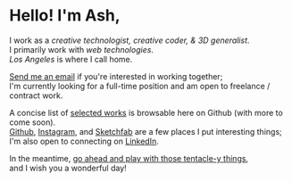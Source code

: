 # Hello! I'm Ash,

I work as a _creative technologist, creative coder, & 3D generalist_.  
I primarily work with _web technologies_.  
_Los Angeles_ is where I call home.  

[Send me an email](mailto:milcktoast@icloud.com) if you're interested in working together;  
I'm currently looking for a full-time position and am open to freelance / contract work.  

A concise list of [selected works](https://github.com/milcktoast/selected-works/) is browsable here on Github (with more to come soon).  
[Github](https://github.com/milcktoast), [Instagram](https://www.instagram.com/milcktoast/), and [Sketchfab](https://sketchfab.com/jpweeks) are a few places I put interesting things;  
I'm also open to connecting on [LinkedIn](https://www.linkedin.com/in/milcktoast/).  

In the meantime, [go ahead and play with those tentacle-y things](https://milcktoast.com),  
and I wish you a wonderful day!
